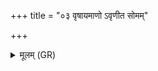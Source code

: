 +++
title = "०३ वृषायमाणो ऽवृणीत सोमम्"

+++
<details><summary>मूलम् (GR)</summary>

वृषायमाणो ऽवृणीत सोमं  
त्रिकद्रुकेष्व् अपिबत् सुतस्य ।  
आ सायकं मघवादत्त वज्रम्  
अहन्न् एनं प्रथमजाम् अहीनम् ॥
</details>